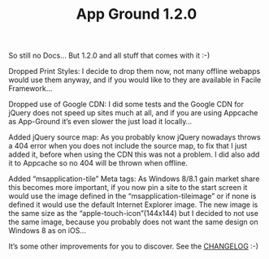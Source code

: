 ﻿---
layout: post
title: App Ground 1.2.0
description: What is new in App Ground 1.2.0?
image: http://abbe98.github.io/assets/default.png
---
So still no Docs… But 1.2.0 and all stuff that comes with it :-)

Dropped Print Styles:
I decide to drop them now, not many offline webapps would use them anyway, and if you would like to they are available in Facile Framework…

Dropped use of Google CDN:
I did some tests and the Google CDN for jQuery does not speed up sites much at all, and if you are using Appcache as App-Ground it’s even slower the just load it locally…

Added jQuery source map:
As you probably know jQuery nowadays throws a 404 error when you does not include the source map, to fix that I just added it, before when using the CDN this was not a problem. I did also add it to Appcache so no 404 will be thrown when offline.

Added “msapplication-tile” Meta tags:
As Windows 8/8.1 gain market share this becomes more important, if you now pin a site to the start screen it would use the image defined in the “msapplication-tileimage” or if none is defined it would use the default Internet Explorer image. The new image is the same size as the “apple-touch-icon”(144x144) but I decided to not use the same image, because you probably does not want the same design on Windows 8 as on iOS…

It’s some other improvements for you to discover. See the [CHANGELOG][1] :-)

[1]: https://github.com/Abbe98/App-Ground/blob/master/CHANGELOG.md